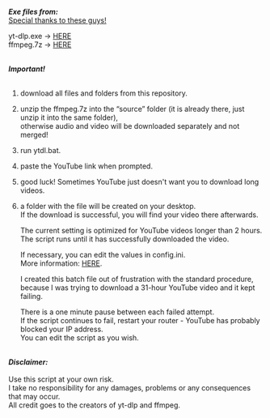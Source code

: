 ***Exe files from:***</br>
<ins>Special thanks to these guys!</ins></br>

yt-dlp.exe → [HERE](https://github.com/yt-dlp/yt-dlp)</br>
ffmpeg.7z →  [HERE](https://github.com/GyanD/codexffmpeg/releases/tag/2025-03-03-git-d21ed2298e)</br></br>

***Important!***</br></br>
1. download all files and folders from this repository.</br>    
2. unzip the ffmpeg.7z into the “source” folder (it is already there, just unzip it into the same folder),</br> 
	 otherwise audio and video will be downloaded separately and not merged!</br>	
3. run ytdl.bat.</br>
4. paste the YouTube link when prompted.</br>
5. good luck! Sometimes YouTube just doesn't want you to download long videos.</br>
6. a folder with the file will be created on your desktop. </br>
    If the download is successful, you will find your video there afterwards.</br>

    The current setting is optimized for YouTube videos longer than 2 hours.</br>
    The script runs until it has successfully downloaded the video.</br>
    
    If necessary, you can edit the values in config.ini.</br> 
    More information: [HERE](https://github.com/yt-dlp/yt-dlp/blob/master/README.md).</br>

    I created this batch file out of frustration with the standard procedure,</br> 
	because I was trying to download a 31-hour YouTube video and it kept failing.</br>

    There is a one minute pause between each failed attempt.</br>
    If the script continues to fail, restart your router - YouTube has probably blocked your IP address.</br>
    You can edit the script as you wish.</br></br>
    
***Disclaimer:***</br></br>
Use this script at your own risk.</br>
I take no responsibility for any damages, problems or any consequences that may occur.</br>
All credit goes to the creators of yt-dlp and ffmpeg.</br>
